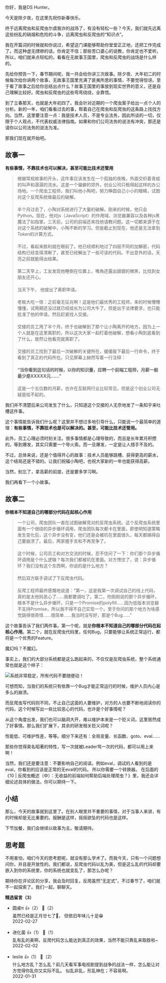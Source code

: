 你好，我是DS Hunter。

今天是除夕夜，在这里先祝你新春快乐。

终于远离爬虫和反爬虫尔虞我诈的战场了，有没有轻松一些？今天，我们就先远离这些纷乱的硝烟和危险的斗争，远离爬虫和反爬虫的“知识点”。

我在开篇词的时候就和你说过，希望这门课能够帮助你堂堂正正地，还把工作完成了。而这种虚无缥缈的话，你肯定不信；那些苦口婆心的说教，你肯定也不爱听。所以，咱们就来点轻松的，看看在无故事王国里，爬虫和反爬虫的战场是什么样的。

先给你预告一下，春节期间呢，我一共会给你讲三次故事。除夕夜、大年初二的时候每次给你讲两个故事，无故事王国里充满了匪夷所思的事情，不要觉得惊讶。至于看了故事之后给你总结出点什么？故事王国里的事放到现实世界的意义，还是自己理解比较好。爬虫和反爬虫的这些弯弯绕绕，全靠悟。

到了立春那天，也就是大年初四了。我会针对近期的一个爬虫案子给出一点个人的分析。新的一年，咱们看看过去的事，帮着自己在爬虫和反爬虫的这条路上找找方向。当然，这里要注意一点：我是技术人员，不是专业法务，因此所谈的一切，仅限于个人观点，不代表权威法律指南。如果和你们公司法务的说法有冲突，那还是请你以公司法务的说法为准。

那我们现在就开始吧。

## 故事一

**有些事情，不靠技术也可以解决，甚至可能比技术还管用**

> 根据常规故事的开头，这件事应该发生在一个孤独的夜晚，外面交织着青蛙的叫声和潺潺的流水。这是一个偏僻的郊外，创业公司只租得起这样的办公场地。一个爬虫工程师，我们叫他小陶吧，努力睁圆自己小小的眼睛，试图对这个反爬系统做最后的破解。  
> 　  
> 半个月过去了，小陶对系统进行了大量的破解。刚来的时候，他只会Python。现在，他对js（JavaScript）的作用域、浏览器兼容以及各种js黑魔法了如指掌。三天前，公司的前端还来找他请教问题。这一切都来源于在对这个系统的破解中，小陶不断的学习。但是截止到现在，他还是无法拿到Token的计算方式。  
> 　  
> 不过，看起来胜利就在眼前了。他已经顺利地过了四层不同的加解密，代码结构已经变得清晰了，甚至已经解出了一些可读的代码。不出意外的话，天亮之前就能得出结果。  
> 　  
> 第二天早上，工友发现他睡倒在位置上，嘴角还露出甜甜的微笑，比找到女朋友还开心。  
> 　  
> 当天下午， 他提出了离职申请。  
> 　  
> 老板大吃一惊：之前毫无征兆啊！这是他们最优秀的工程师，来的时候懵懵懂懂，试用期还没过就已经成长为公司大牛了。但是出于法律要求，也只能批准了他的申请，然后赶紧找人交接。  
> 　  
> 交接的员工用了半个月，终于也破解到了那个让小陶离开的地方。因为上一个人就是在这里离职的，所以这次大家一起盯着他破解，想看小陶到底看到了什么，居然让他看完就离职了。  
> 　  
> 交接的员工找到了最后一次破解的关键所在，缓缓敲下最后一行命令，终于看到了真正的代码所在。只见屏幕上赫然写着一行注释：  
> 　  
> **“当你看到这句话的时候，以你的知识量，应聘一个前端工程师，月薪一般最少是XXXXX元……”**  
> 　  
> 这是一个五位数的月薪，也许在互联网行业比较常见，但是这个创业公司无疑是给不起的。

我们并不清楚后来公司发生了什么，只知道这个交接的人无奈地发了一条知乎来吐槽这件事。

这个事情能告诉我们什么呢？这里并不想过多地引导什么，只能说一个最简单的道理：**有些事情，不靠技术也是可以解决的。甚至，可能比技术还管用。**

此外，员工心理必须时刻关注。很多事情都是心理导致的，而且是长年累月积攒的。等到爆发，其实只需要一个导火索。而一旦爆发，一定是让人措手不及的。

不过，总体来说，还是个值得开心的故事：技术人员能够跳槽、获得更高的薪水，这个结局还是不错的。让我们祝福小陶吧，也祝大家新的一年也能获得高薪。

当然，别忘了，拿高薪的前提，还是要多学习啊。

我们再看下一个小故事。

## 故事二

**你根本不知道自己的哪部分代码在起核心作用**

> 一个公司，爬虫团队一直在试图破解竞对的反爬虫系统。这个反爬虫系统里面有一个很绕的异步循环调用，爬虫团队每次都卡在里面，即使明知道策略发生变化后，这个异步没有变，他们还是会被坑在里面很久，每天都搞得自己要崩溃了。最后，两家握手言和不再竞争了。  
> 　  
> 这个时候，公司员工和对方交流的时候，忍不住问了一下：你们那个异步循环调用是个什么逻辑？每次我们都被坑在里面。对方愣住了，说：异步循环？我们没有这个东西啊，你说的是什么地方？  
> 　  
> 然后双方联手调试了下反爬虫代码。  
> 　  
> 反爬工程师最终感慨地说道：“第一，这是我第一次调试自己的线上代码，真的是太他妈恶心了……我都要调吐了。第二，你刚刚说的那个异步循环，根本不是什么异步循环，只是一个Promise的polyfill……因为低版本浏览器不支持Promise，所以我不得不自己实现一个。至于你问的那个地方为啥感觉跳得很奇怪……很简单……我当时没写好，那是个Bug……”

这个故事告诉了我们两件事。第一个呢，就是**你根本不知道自己的哪部分代码在起核心作用**。第二个，就在反爬虫代码里，任何Bug，只要能够让系统正常运行，都将是一个优秀的Feature。

魔幻吗？不魔幻。

事实上，我们的大部分系统都是这么跑起来的，不仅仅是反爬虫系统，整个系统通常也就是这个样子：

![](https://static001.geekbang.org/resource/image/d8/5d/d832e65158c45ff56c0959b4ab00265d.jpg?wh=1142x640 "系统非常稳定，所有代码不要随便动！")

可想而知，当我们的系统只有依靠一个Bug才能正常运行的时候，维护人员内心是多么的崩溃。

而反爬虫写代码则不同，不止自己这面的人要维护，对方的人也要不断地阅读你的代码，这个时候写出一些比较恶心的代码，也许是个好事情呢？

从这个角度出发，我们也可以脑洞大开，难以维护本来是一个贬义词，这里居然成了好事情。那么我们扩展下，其余的研发相关贬义词呢？

性能低、可维护性差，等等。细分下来还有：全局变量、长函数、goto、eval……

那些你觉得臭名昭著的特性，写一次就被Leader骂一次的代码，都可以用上来啊！

当然，我们还是要注意：不要影响自己的阅读。例如eval，调试的人看到的是eval，你看到的应该是正常的无eval的代码。 所以你需要一个转换器。 在后面的《10 | 反爬虫概述（中）：无收益的前端如何帮助后端处理爬虫？》里，我还会详细论述具体的做法，你可以期待一下。

## 小结

那么，今天的故事就到这里了。在别人眼里并不重要的事情，对于当事人来讲，有的时候却是无比重要的。报酬是这样，摇摇欲坠的代码也是这样。

下节加餐，我们会继续以故事为主。敬请期待。

## 思考题

不用害怕，咱们今天的思考题呢，就没有那么学术了。而我今天，只有一个问题想问你，并且是开放性的。我们都说，反爬虫代码以乱为美，但是这么乱的代码却要嵌入到你的系统里，你的系统也就变乱了，那怎么办呢？

期待你在评论区的分享，我会及时回复。反爬虽然“无定式”，不过春节了，咱们就不一起探索了。我们一起，聊聊天。
<div><strong>精选留言（3）</strong></div><ul>
<li><span>圆桌π</span> 👍（2） 💬（2）<div>虽然已经是正月廿七了🐯，
但依旧年味儿十足😁</div>2022-02-27</li><br/><li><span>进化菌</span> 👍（1） 💬（1）<div>乱有乱的美啊，反爬代码怎么能达到真正的效果，当然不能只靠乱来取胜啦~</div>2022-02-02</li><br/><li><span>leslie</span> 👍（1） 💬（2）<div>什么地方乱？怎么乱？前几天看军事电视剧提到战争的战法一样，怎么能让对方觉得你乱你又实际不乱。
似乱非乱，形乱神在；不容易啊。</div>2022-01-31</li><br/>
</ul>